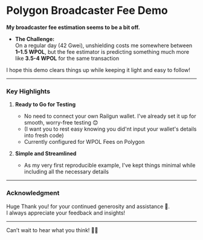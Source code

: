 # Polygon Broadcaster Fee Demo

**My broadcaster fee estimation seems to be a bit off.**  

- **The Challenge:**  
  On a regular day (42 Gwei), unshielding costs me somewhere between **1–1.5 WPOL**, but the fee estimator is predicting something much more like **3.5-4 WPOL** for the same transaction

I hope this demo clears things up while keeping it light and easy to follow!

---

### Key Highlights  

1. **Ready to Go for Testing**  
   - No need to connect your own Railgun wallet. I've already set it up for smooth, worry-free testing 😊  
   - (I want you to rest easy knowing you did'nt input your wallet's details into fresh code)  
   - Currently configured for WPOL Fees on Polygon

2. **Simple and Streamlined**  
   - As my very first reproducible example, I've kept things minimal while including all the necessary details  

---

### Acknowledgment 

Huge Thank you! for your continued generosity and assistance 🙌.  
I always appreciate your feedback and insights!

---

Can’t wait to hear what you think!  🕺🏻
